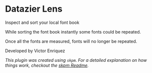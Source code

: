 # Datazier Lens

Inspect and sort your local font book

While sorting the font book instantly some fonts could be repeated.

Once all the fonts are measured, fonts will no longer be repeated.

Developed by Victor Enriquez

_This plugin was created using `skpm`. For a detailed explanation on how things work, checkout the [skpm Readme](https://github.com/skpm/skpm/blob/master/README.md)._


